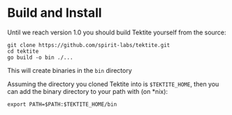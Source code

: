 # Build and Install

Until we reach version 1.0 you should build Tektite yourself from the source:

```
git clone https://github.com/spirit-labs/tektite.git
cd tektite
go build -o bin ./...
```

This will create binaries in the `bin` directory

Assuming the directory you cloned Tektite into is `$TEKTITE_HOME`, then you can add the binary directory to your path with (on *nix):

`export PATH=$PATH:$TEKTITE_HOME/bin`



